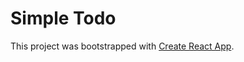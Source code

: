 # Simple Todo

This project was bootstrapped with [Create React App](https://github.com/facebookincubator/create-react-app).

